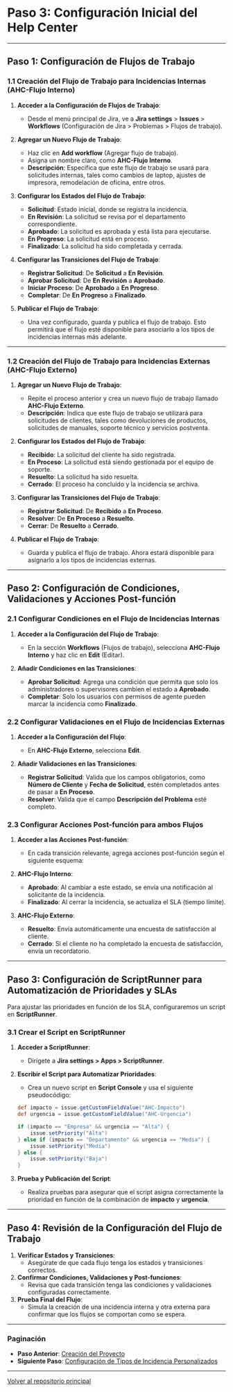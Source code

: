 # Paso 3: Configuración Inicial del Help Center

---

## Paso 1: Configuración de Flujos de Trabajo

### 1.1 Creación del Flujo de Trabajo para Incidencias Internas (AHC-Flujo Interno)

1. **Acceder a la Configuración de Flujos de Trabajo**:
   - Desde el menú principal de Jira, ve a **Jira settings** > **Issues** > **Workflows** (Configuración de Jira > Problemas > Flujos de trabajo).

2. **Agregar un Nuevo Flujo de Trabajo**:
   - Haz clic en **Add workflow** (Agregar flujo de trabajo).
   - Asigna un nombre claro, como **AHC-Flujo Interno**.
   - **Descripción**: Especifica que este flujo de trabajo se usará para solicitudes internas, tales como cambios de laptop, ajustes de impresora, remodelación de oficina, entre otros.

3. **Configurar los Estados del Flujo de Trabajo**:
   - **Solicitud**: Estado inicial, donde se registra la incidencia.
   - **En Revisión**: La solicitud se revisa por el departamento correspondiente.
   - **Aprobado**: La solicitud es aprobada y está lista para ejecutarse.
   - **En Progreso**: La solicitud está en proceso.
   - **Finalizado**: La solicitud ha sido completada y cerrada.

4. **Configurar las Transiciones del Flujo de Trabajo**:
   - **Registrar Solicitud**: De **Solicitud** a **En Revisión**.
   - **Aprobar Solicitud**: De **En Revisión** a **Aprobado**.
   - **Iniciar Proceso**: De **Aprobado** a **En Progreso**.
   - **Completar**: De **En Progreso** a **Finalizado**.

5. **Publicar el Flujo de Trabajo**:
   - Una vez configurado, guarda y publica el flujo de trabajo. Esto permitirá que el flujo esté disponible para asociarlo a los tipos de incidencias internas más adelante.

---

### 1.2 Creación del Flujo de Trabajo para Incidencias Externas (AHC-Flujo Externo)

1. **Agregar un Nuevo Flujo de Trabajo**:
   - Repite el proceso anterior y crea un nuevo flujo de trabajo llamado **AHC-Flujo Externo**.
   - **Descripción**: Indica que este flujo de trabajo se utilizará para solicitudes de clientes, tales como devoluciones de productos, solicitudes de manuales, soporte técnico y servicios postventa.

2. **Configurar los Estados del Flujo de Trabajo**:
   - **Recibido**: La solicitud del cliente ha sido registrada.
   - **En Proceso**: La solicitud está siendo gestionada por el equipo de soporte.
   - **Resuelto**: La solicitud ha sido resuelta.
   - **Cerrado**: El proceso ha concluido y la incidencia se archiva.

3. **Configurar las Transiciones del Flujo de Trabajo**:
   - **Registrar Solicitud**: De **Recibido** a **En Proceso**.
   - **Resolver**: De **En Proceso** a **Resuelto**.
   - **Cerrar**: De **Resuelto** a **Cerrado**.

4. **Publicar el Flujo de Trabajo**:
   - Guarda y publica el flujo de trabajo. Ahora estará disponible para asignarlo a los tipos de incidencias externas.

---

## Paso 2: Configuración de Condiciones, Validaciones y Acciones Post-función

### 2.1 Configurar Condiciones en el Flujo de Incidencias Internas

1. **Acceder a la Configuración del Flujo de Trabajo**:
   - En la sección **Workflows** (Flujos de trabajo), selecciona **AHC-Flujo Interno** y haz clic en **Edit** (Editar).

2. **Añadir Condiciones en las Transiciones**:
   - **Aprobar Solicitud**: Agrega una condición que permita que solo los administradores o supervisores cambien el estado a **Aprobado**.
   - **Completar**: Solo los usuarios con permisos de agente pueden marcar la incidencia como **Finalizado**.

### 2.2 Configurar Validaciones en el Flujo de Incidencias Externas

1. **Acceder a la Configuración del Flujo**:
   - En **AHC-Flujo Externo**, selecciona **Edit**.

2. **Añadir Validaciones en las Transiciones**:
   - **Registrar Solicitud**: Valida que los campos obligatorios, como **Número de Cliente** y **Fecha de Solicitud**, estén completados antes de pasar a **En Proceso**.
   - **Resolver**: Valida que el campo **Descripción del Problema** esté completo.

### 2.3 Configurar Acciones Post-función para ambos Flujos

1. **Acceder a las Acciones Post-función**:
   - En cada transición relevante, agrega acciones post-función según el siguiente esquema:

2. **AHC-Flujo Interno**:
   - **Aprobado**: Al cambiar a este estado, se envía una notificación al solicitante de la incidencia.
   - **Finalizado**: Al cerrar la incidencia, se actualiza el SLA (tiempo límite).

3. **AHC-Flujo Externo**:
   - **Resuelto**: Envía automáticamente una encuesta de satisfacción al cliente.
   - **Cerrado**: Si el cliente no ha completado la encuesta de satisfacción, envía un recordatorio.

---

## Paso 3: Configuración de ScriptRunner para Automatización de Prioridades y SLAs

Para ajustar las prioridades en función de los SLA, configuraremos un script en **ScriptRunner**.

### 3.1 Crear el Script en ScriptRunner

1. **Acceder a ScriptRunner**:
   - Dirígete a **Jira settings > Apps > ScriptRunner**.

2. **Escribir el Script para Automatizar Prioridades**:
   - Crea un nuevo script en **Script Console** y usa el siguiente pseudocódigo:

   ```groovy
   def impacto = issue.getCustomFieldValue("AHC-Impacto")
   def urgencia = issue.getCustomFieldValue("AHC-Urgencia")

   if (impacto == "Empresa" && urgencia == "Alta") {
       issue.setPriority("Alta")
   } else if (impacto == "Departamento" && urgencia == "Media") {
       issue.setPriority("Media")
   } else {
       issue.setPriority("Baja")
   }

3. **Prueba y Publicación del Script**:
   - Realiza pruebas para asegurar que el script asigna correctamente la prioridad en función de la combinación de **impacto** y **urgencia**.

---

## Paso 4: Revisión de la Configuración del Flujo de Trabajo

1. **Verificar Estados y Transiciones**:
    - Asegúrate de que cada flujo tenga los estados y transiciones correctos.
2. **Confirmar Condiciones, Validaciones y Post-funciones**:
    - Revisa que cada transición tenga las condiciones y validaciones configuradas correctamente.
3. **Prueba Final del Flujo**:
    - Simula la creación de una incidencia interna y otra externa para confirmar que los flujos se comportan como se espera.

---

### Paginación

- **Paso Anterior**: [Creación del Proyecto](Paso-2.md)
- **Siguiente Paso**: [Configuración de Tipos de Incidencia Personalizados](Paso-4.md)

---

[Volver al repositorio principal](https://carloslhg.github.io/Repositorio)

